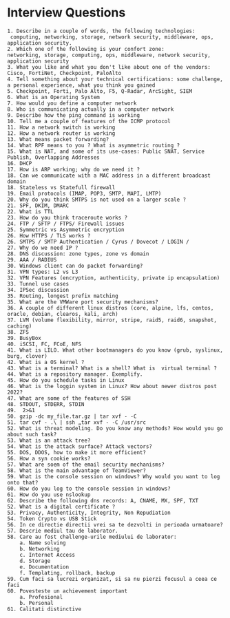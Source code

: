 # Interview Questions

    1. Describe in a couple of words, the following technologies: 
     computing, networking, storage, network security, middleware, ops, application security.  
    2. Which one of the following is your confort zone: 
    networking, storage, computing, ops, middleware, network security, application security
    3. What you like and what you don't like about one of the vendors: Cisco, FortiNet, Checkpoint, PaloAlto
    4. Tell something about your technical certifications: some challenge, a personal experience, what you think you gained
    5. Checkpoint, Forti, Palo Alto, F5, Q-Radar, ArcSight, SIEM
    6. What is an Operating System
    7. How would you define a computer network
    8. Who is communicating actually in a computer network
    9. Describe how the ping command is working
    10. Tell me a couple of features of the ICMP protocol
    11. How a network switch is working
    12. How a network router is working
    13. What means packet forwarding?
    14. What RPF means to you ? What is asymmetric routing ?
    15. What is NAT, and some of its use-cases: Public SNAT, Service Publish, Overlapping Addresses
    16. DHCP
    17. How is ARP working; why do we need it ?
    18. Can we communicate with a MAC address in a different broadcast domain
    18. Stateless vs Statefull firewall
    19. Email protocols (IMAP, POP3, SMTP, MAPI, LMTP)
    20. Why do you think SMTPS is not used on a larger scale ?
    21. SPF, DKIM, DMARC
    22. What is TTL
    23. How do you think traceroute works ?
    24. FTP / SFTP / FTPS/ Firewall issues
    25. Symmetric vs Asymmetric encryption
    26. How HTTPS / TLS works ?
    26. SMTPS / SMTP Authentication / Cyrus / Dovecot / LOGIN / 
    27. Why do we need IP ?
    28. DNS discussion: zone types, zone vs domain
    29. AAA / RADIUS
    30. Windows client can do packet forwarding?
    31. VPN types: L2 vs L3
    32. VPN Features (encryption, authenticity, private ip encapsulation)
    33. Tunnel use cases
    34. IPSec discussion
    35. Routing, longest prefix matching
    35. What are the VMWare port security mechanisms?
    36. A couple of different linux distros (core, alpine, lfs, centos, oracle, debian, clearos, kali, arch)
    37. LVM (volume flexibility, mirror, stripe, raid5, raid6, snapshot, caching)
    38. ZFS
    39. BusyBox
    40. iSCSI, FC, FCoE, NFS
    41. What is LILO. What other bootmanagers do you know (grub, syslinux, burg, clover)
    42. What is a OS kernel ?
    43. What is a terminal? What is a shell? What is  virtual terminal ?
    44. What is a repository manager. Exemplify.
    45. How do you schedule tasks in Linux
    46. What is the loggin system in Linux? How about newer distros post 2022?
    47. What are some of the features of SSH
    48. STDOUT, STDERR, STDIN
    49.  2>&1
    50. gzip -dc my_file.tar.gz | tar xvf - -C
    51. tar cvf - .\ | ssh „tar xvf - -C /usr/src
    52. What is threat modeling. Do you know any methods? How would you go about such task?
    53. What is an attack tree?
    54. What is the attack surface? Attack vectors?
    55. DOS, DDOS, how to make it more efficient?
    56. How a syn cookie works?
    57. What are soem of the email security mechanisms?
    58. What is the main advantage of TeamViewer?
    59. What is the console session on windows? Why would you want to log onto that?
    60. How do you log to the console session in windows?
    61. How do you use nslookup
    62. Describe the following dns records: A, CNAME, MX, SPF, TXT
    52. What is a digital certificate ?
    53. Privacy, Authenticity, Integrity, Non Repudiation
    54. Token Crypto vs USB Stick
    56. In ce directie directii vrei sa te dezvolti in perioada urmatoare?
    57. Descrie mediul tau de laborator.
    58. Care au fost challenge-urile mediului de laborator:
        a. Name solving
        b. Networking
        c. Internet Access
        d. Storage
        e. Documentation
        f. Templating, rollback, backup
    59. Cum faci sa lucrezi organizat, si sa nu pierzi focusul a ceea ce faci
    60. Povesteste un achievement important
        a. Profesional
        b. Personal
    61. Calitati distinctive
